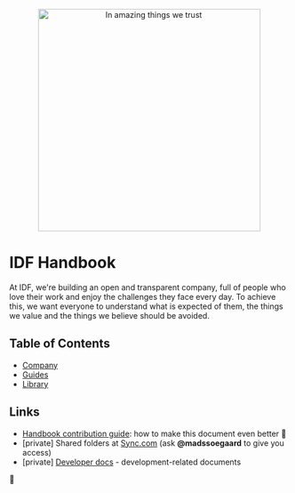 <p align="center"><img src="https://public-media.interaction-design.org/images/idf-logo-full-expanded.svg" alt="In amazing things we trust" width="400"></p>



IDF Handbook
============

At IDF, we're building an open and transparent company, full of people who love their work and enjoy the challenges they face every day.
To achieve this, we want everyone to understand what is expected of them, the things we value and the things we believe should be avoided.


## Table of Contents
 - [Company](/company/README.md)
 - [Guides](/guides/README.md)
 - [Library](/library/README.md)


## Links
 - [Handbook contribution guide](CONTRIBUTING.md): how to make this document even better 🦄
 - [private] Shared folders at [Sync.com](https://cp.sync.com/files/) (ask **@madssoegaard** to give you access)
 - [private] [Developer docs](https://github.com/InteractionDesignFoundation/IDF-web/blob/develop/docs/README.md) - development-related documents


🦄
